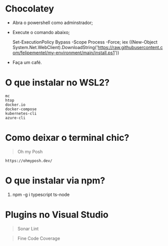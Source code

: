 # Chocolatey

+ Abra o powershell como adminstrador;
+ Execute o comando abaixo;

    Set-ExecutionPolicy Bypass -Scope Process -Force; iex ((New-Object System.Net.WebClient).DownloadString('https://raw.githubusercontent.com/felipementel/my-environment/main/install.ps1'))
    
    
+ Faça um café.


# O que instalar no WSL2?
````
mc
htop
docker.io
docker-compose
kubernetes-cli
azure-cli
````

# Como deixar o terminal chic?
> Oh my Posh
````
https://ohmyposh.dev/
````
# O que instalar via npm?

1. npm -g i typescript ts-node

# Plugins no Visual Studio
> Sonar Lint

> Fine Code Coverage
